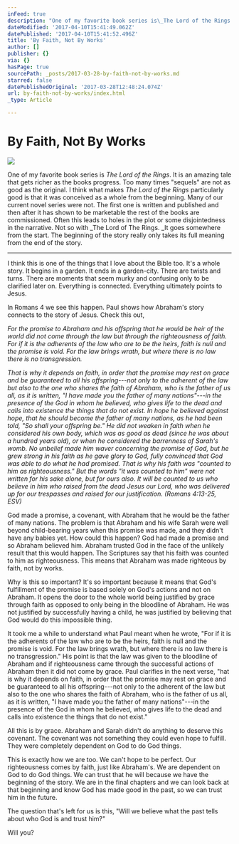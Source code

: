 ```yaml
---
inFeed: true
description: "One of my favorite book series is\_The Lord of the Rings. It is an amazing tale that gets richer as the books progress. Too many times \"sequels\" are not as good as the original. I think what makes\_The Lord of the Rings\_particularly good is that it was conceived as a whole from the beginning. Many of our current novel series were not. The first one is written and published and then after it has shown to be marketable the rest of the books are commissioned. Often this leads to holes in the plot or some disjointedness in the narrative. Not so with\_The Lord of The Rings.\_It goes somewhere from the start. The beginning of the story really only takes its full meaning from the end of the story.\_"
dateModified: '2017-04-10T15:41:49.062Z'
datePublished: '2017-04-10T15:41:52.496Z'
title: 'By Faith, Not By Works'
author: []
publisher: {}
via: {}
hasPage: true
sourcePath: _posts/2017-03-28-by-faith-not-by-works.md
starred: false
datePublishedOriginal: '2017-03-28T12:48:24.074Z'
url: by-faith-not-by-works/index.html
_type: Article

---
```

# By Faith, Not By Works
![](https://imgflo.herokuapp.com/graph/2b2431f8e7ba7b0/6211ba02a46135409ef349af545968cc/croprotate.jpg?cropheight=2212&cropwidth=3316&degrees=0&input=https%3A%2F%2Fthe-grid-user-content.s3-us-west-2.amazonaws.com%2F9f36dfce-6405-4397-a93e-beaa6e779c27.jpg&x=0&y=0)

One of my favorite book series is _The Lord of the Rings_. It is an amazing tale that gets richer as the books progress. Too many times "sequels" are not as good as the original. I think what makes _The Lord of the Rings_ particularly good is that it was conceived as a whole from the beginning. Many of our current novel series were not. The first one is written and published and then after it has shown to be marketable the rest of the books are commissioned. Often this leads to holes in the plot or some disjointedness in the narrative. Not so with _The Lord of The Rings. _It goes somewhere from the start. The beginning of the story really only takes its full meaning from the end of the story. 

---

I think this is one of the things that I love about the Bible too. It's a whole story. It begins in a garden. It ends in a garden-city. There are twists and turns. There are moments that seem murky and confusing only to be clarified later on. Everything is connected. Everything ultimately points to Jesus. 

In Romans 4 we see this happen. Paul shows how Abraham's story connects to the story of Jesus. Check this out, 

_For the promise to Abraham and his offspring that he would be heir of the world did not come through the law but through the righteousness of faith. For if it is the adherents of the law who are to be the heirs, faith is null and the promise is void. For the law brings wrath, but where there is no law there is no transgression._

_That is why it depends on faith, in order that the promise may rest on grace and be guaranteed to all his offspring---not only to the adherent of the law but also to the one who shares the faith of Abraham, who is the father of us all, as it is written, "I have made you the father of many nations"---in the presence of the God in whom he believed, who gives life to the dead and calls into existence the things that do not exist. In hope he believed against hope, that he should become the father of many nations, as he had been told, "So shall your offspring be." He did not weaken in faith when he considered his own body, which was as good as dead (since he was about a hundred years old), or when he considered the barrenness of Sarah's womb. No unbelief made him waver concerning the promise of God, but he grew strong in his faith as he gave glory to God, fully convinced that God was able to do what he had promised. That is why his faith was "counted to him as righteousness." But the words "it was counted to him" were not written for his sake alone, but for ours also. It will be counted to us who believe in him who raised from the dead Jesus our Lord, who was delivered up for our trespasses and raised for our justification. (Romans 4:13-25, ESV)_

God made a promise, a covenant, with Abraham that he would be the father of many nations. The problem is that Abraham and his wife Sarah were well beyond child-bearing years when this promise was made, and they didn't have any babies yet. How could this happen? God had made a promise and so Abraham believed him. Abraham trusted God in the face of the unlikely result that this would happen. The Scriptures say that his faith was counted to him as righteousness. This means that Abraham was made righteous by faith, not by works. 

Why is this so important? It's so important because it means that God's fulfillment of the promise is based solely on God's actions and not on Abraham. It opens the door to the whole world being justified by grace through faith as opposed to only being in the bloodline of Abraham. He was not justified by successfully having a child, he was justified by believing that God would do this impossible thing. 

It took me a while to understand what Paul meant when he wrote, "For if it is the adherents of the law who are to be the heirs, faith is null and the promise is void. For the law brings wrath, but where there is no law there is no transgression." His point is that the law was given to the bloodline of Abraham and if righteousness came through the successful actions of Abraham then it did not come by grace. Paul clarifies in the next verse, "hat is why it depends on faith, in order that the promise may rest on grace and be guaranteed to all his offspring---not only to the adherent of the law but also to the one who shares the faith of Abraham, who is the father of us all, as it is written, "I have made you the father of many nations"---in the presence of the God in whom he believed, who gives life to the dead and calls into existence the things that do not exist."

All this is by grace. Abraham and Sarah didn't do anything to deserve this covenant. The covenant was not something they could even hope to fulfill. They were completely dependent on God to do God things. 

This is exactly how we are too. We can't hope to be perfect. Our righteousness comes by faith, just like Abraham's. We are dependent on God to do God things. We can trust that he will because we have the beginning of the story. We are in the final chapters and we can look back at that beginning and know God has made good in the past, so we can trust him in the future. 

The question that's left for us is this, "Will we believe what the past tells about who God is and trust him?" 

Will you?